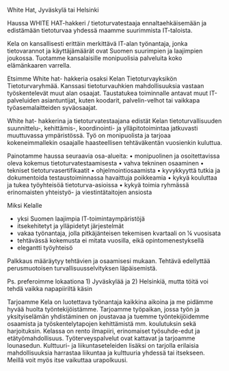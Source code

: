 White Hat, Jyväskylä tai Helsinki

Haussa WHITE HAT-hakkeri / tietoturvatestaaja ennaltaehkäisemään ja edistämään tietoturvaa yhdessä maamme suurimmista IT-taloista. 

Kela on kansallisesti erittäin merkittävä IT-alan työnantaja, jonka tietovarannot ja käyttäjämäärät ovat Suomen suurimpien ja laajimpien joukossa. Tuotamme kansalaisille monipuolisia palveluita koko elämänkaaren varrella.

Etsimme White hat- hakkeria osaksi Kelan Tietoturvayksikön Tietoturvaryhmää. Kanssasi tietoturvauhkien mahdollisuuksia vastaan työskentelevät muut alan osaajat. Taustatukea toiminnalle antavat muut IT-palveluiden asiantuntijat, kuten koodarit, palvelin-velhot tai vaikkapa työasemalaitteiden syväosaajat.

White hat- hakkerina ja tietoturvatestaajana edistät Kelan tietoturvallisuuden suunnittelu-, kehittämis-, koordinointi- ja ylläpitotoimintaa jatkuvasti muuttuvassa ympäristössä. Työ on monipuolista ja tarjoaa kokeneimmallekin osaajalle haasteellisen tehtäväkentän vuosienkin kuluttua.

Painotamme haussa seuraavia osa-alueita:
•	monipuolinen ja osoitettavissa oleva kokemus tietoturvatestaamisesta
•	vahva tekninen osaaminen
•	tekniset tietoturvasertifikaatit
•	ohjelmointiosaamista
•	kyvykkyyttä tutkia ja dokumentoida testaustoiminnassa havaittuja poikkeamia
•	kykyä kouluttaa ja tukea työyhteisöä tietoturva-asioissa
•	kykyä toimia ryhmässä erinomaisten yhteistyö- ja viestintätaitojen ansiosta

Miksi Kelalle
-	yksi Suomen laajimpia IT-toimintaympäristöjä
-	itsekehitetyt ja ylläpidetyt järjestelmät
-	vakaa työnantaja, jolla pitkäjänteisen tekemisen kvartaali on ¼ vuosisata
-	tehtävässä kokemusta ei mitata vuosilla, eikä opintomenestyksellä
-	elegantti työyhteisö

Palkkaus määräytyy tehtävien ja osaamisesi mukaan. 
Tehtävä edellyttää perusmuotoisen turvallisuusselvityksen läpäisemistä. 

Ps. preferoimme lokaationa 1) Jyväskylää ja 2) Helsinkiä, mutta töitä voi tehdä vaikka napapiiriltä käsin

Tarjoamme
Kela on luotettava työnantaja kaikkina aikoina ja me pidämme hyvää huolta työntekijöistämme. 
Tarjoamme työpaikan, jossa työn ja yksityiselämän yhdistäminen on joustavaa ja tuemme työntekijöidemme osaamista ja työskentelytapojen kehittämistä mm. koulutuksin sekä harjoituksin.
Kelassa on rento ilmapiiri, erinomaiset työsuhde-edut ja etätyömahdollisuus. Työterveyspalvelut ovat kattavat ja tarjoamme lounasedun. Kulttuuri- ja liikuntaseteleiden lisäksi on tarjolla erilaisia mahdollisuuksia harrastaa liikuntaa ja kulttuuria yhdessä tai itsekseen. Meillä voit myös itse vaikuttaa urapolkuusi.
